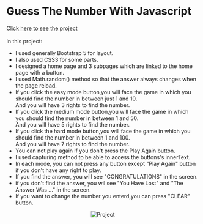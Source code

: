 # Guess The Number With Javascript

[Click here to see the project](https://mehmetcakir1.github.io/guessTheNumberWithJS/)
<br>
<br>
In this project:
* I used generally Bootstrap 5 for layout.
* I  also used CSS3 for some parts.
* I designed a home page and 3 subpages which are linked to the home page with a button.<br>
* I used Math.random() method so that the answer always changes when the page reload.
* If you click the easy mode button,you will face the game in which you should find the number in between just 1 and 10.<br>
  And you will have 3 rights to find the number.<br>
* If you click the medium mode button,you will face the game in which you should find the number in between 1 and 50.<br>
  And you will have 5 rights to find the number.<br>
* If you click the hard mode button,you will face the game in which you should find the number in between 1 and 100.<br>
  And you will have 7 rights to find the number.<br>
* You can not play again if you don't press the Play Again button. <br>
* I used capturing method to be able to access the buttons's innerText.<br>
* In each mode, you can not press any button except "Play Again" button if you don't have any right to play. <br>
* If you find the answer, you will see "CONGRATULATIONS" in the screen.<br>
* if you don't find the answer, you wil see "You Have Lost" and "The Answer Was ..." in the screen.<br>
* If you want to change the number you enterd,you can press "CLEAR" button.<br>

<div align="center"><img alt="Project" src="https://github.com/MehmetCakir1/guessTheNumberWithJS/blob/main/guessTheNumber.png"</div>

